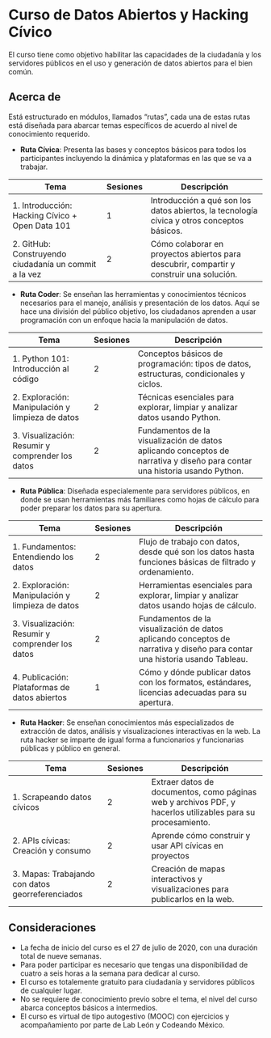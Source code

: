# Curso de Datos Abiertos y Hacking Cívico

El curso tiene como objetivo habilitar las capacidades de la ciudadanía y los servidores públicos en el uso y generación de datos abiertos para el bien común.

## Acerca de

Está estructurado en módulos, llamados “rutas”, cada una de estas rutas está diseñada para abarcar temas específicos de acuerdo al nivel de conocimiento requerido.

- **Ruta Cívica**: Presenta las bases y conceptos básicos para todos los participantes incluyendo la dinámica y plataformas en las que se va a trabajar.

| Tema                                                    | Sesiones | Descripción                                                                                |
|---------------------------------------------------------|----------|--------------------------------------------------------------------------------------------|
| 1.  Introducción: Hacking Cívico + Open Data 101       | 1        | Introducción a qué son los datos abiertos, la tecnología cívica y otros conceptos básicos. |
| 2.  GitHub: Construyendo ciudadanía un commit a la vez | 2        | Cómo colaborar en proyectos abiertos para descubrir, compartir y construir una solución.   |

- **Ruta Coder**: Se enseñan las herramientas y conocimientos técnicos necesarios para el manejo, análisis y presentación de los datos. Aquí se hace una división del público objetivo, los ciudadanos aprenden a usar programación con un enfoque hacia la manipulación de datos.

| Tema                                             | Sesiones | Descripción                                                                                                                |
|--------------------------------------------------|----------|----------------------------------------------------------------------------------------------------------------------------|
| 1. Python 101: Introducción al código            | 2        | Conceptos básicos de programación: tipos de datos, estructuras, condicionales y ciclos.                                    |
| 2. Exploración: Manipulación y limpieza de datos | 2        | Técnicas esenciales para explorar, limpiar y analizar datos usando Python.                                                 |
| 3. Visualización: Resumir y comprender los datos | 2        | Fundamentos de la visualización de datos aplicando conceptos de narrativa y diseño para contar una historia usando Python. |

- **Ruta Pública**: Diseñada especialemente para servidores públicos, en donde se usan herramientas más familiares como hojas de cálculo para poder preparar los datos para su apertura.

| Tema                                             | Sesiones | Descripción                                                                                                                 |
|--------------------------------------------------|----------|-----------------------------------------------------------------------------------------------------------------------------|
| 1. Fundamentos: Entendiendo los datos            | 2        | Flujo de trabajo con datos, desde qué son los datos hasta funciones básicas de filtrado y ordenamiento.                     |
| 2. Exploración: Manipulación y limpieza de datos | 2        | Herramientas esenciales para explorar, limpiar y analizar datos usando hojas de cálculo.                                    |
| 3. Visualización: Resumir y comprender los datos | 2        | Fundamentos de la visualización de datos aplicando conceptos de narrativa y diseño para contar una historia usando Tableau. |
| 4. Publicación: Plataformas de datos abiertos    | 1        | Cómo y dónde publicar  datos con los formatos, estándares, licencias adecuadas para su apertura.                            |

- **Ruta Hacker**: Se enseñan conocimientos más especializados de extracción de datos, análisis y visualizaciones interactivas en la web. La ruta hacker se imparte de igual forma a funcionarios y funcionarias públicas y público en general.

| Tema                                             | Sesiones | Descripción                                                                                                 |
|--------------------------------------------------|----------|-------------------------------------------------------------------------------------------------------------|
| 1. Scrapeando datos cívicos                      | 2        | Extraer datos de documentos, como páginas web y archivos PDF, y hacerlos utilizables para su procesamiento. |
| 2. APIs cívicas: Creación y consumo              | 2        | Aprende cómo construir y usar API cívicas en proyectos                                                      |
| 3. Mapas: Trabajando con datos georreferenciados | 2        | Creación de mapas interactivos y visualizaciones para publicarlos en la web.                                |

## Consideraciones

- La fecha de inicio del curso es el 27 de julio de 2020, con una duración total de nueve semanas.
- Para poder participar es necesario que tengas una disponibilidad de cuatro a seis horas a la semana para dedicar al curso.
- El curso es totalemente gratuito para ciudadanía y servidores públicos de cualquier lugar.
- No se requiere de conocimiento previo sobre el tema, el nivel del curso abarca conceptos básicos a intermedios.
- El curso es virtual de tipo autogestivo (MOOC) con ejercicios y acompañamiento por parte de Lab León y Codeando México.
